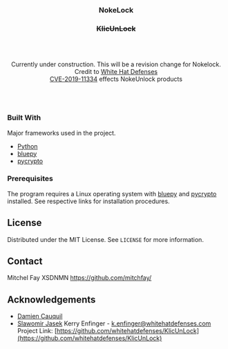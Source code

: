 


<!-- PROJECT LOGO -->
<br />
<p align="center">
  <h3 align="center">NokeLock</h3>
  <h3 align="center"><del>KlicUnLock</del></h3>
  <br>
  <br>
  <p align="center">Currently under construction.  This will be a revision change for Nokelock.
  <br>Credit to <A href="https://github.com/whitehatdefenses" target="_blank">White Hat Defenses</a>
  <br><a href="https://nvd.nist.gov/vuln/detail/CVE-2019-11334" target="_blank">CVE-2019-11334</a> effects NokeUnlock products</p>
  <br>
  <br>

### Built With
Major frameworks used in the project. 
* [Python](https://www.python.org/)
* [bluepy](https://github.com/IanHarvey/bluepy)
* [pycrypto](https://pypi.org/project/pycrypto/)


### Prerequisites

The program requires a Linux operating system with [bluepy](https://github.com/IanHarvey/bluepy) and [pycrypto](https://pypi.org/project/pycrypto/) installed.  See respective links for installation procedures. 






<!-- LICENSE -->
## License

Distributed under the MIT License. See `LICENSE` for more information.



<!-- CONTACT -->
## Contact

Mitchel Fay XSDNMN
https://github.com/mitchfay/



<!-- ACKNOWLEDGEMENTS -->
## Acknowledgements
* [Damien Cauquil](https://digital.security)
* [Slawomir Jasek](https://smartlockpicking.com)
Kerry Enfinger - k.enfinger@whitehatdefenses.com
Project Link: [https://github.com/whitehatdefenses/KlicUnLock](https://github.com/whitehatdefenses/KlicUnLock)



